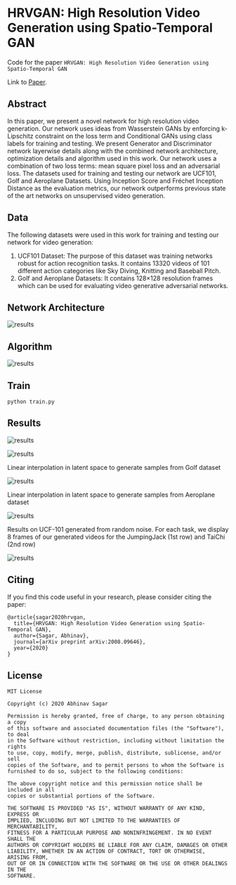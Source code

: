 # HRVGAN: High Resolution Video Generation using Spatio-Temporal GAN
Code for the paper `HRVGAN: High Resolution Video Generation using Spatio-Temporal GAN`

Link to [Paper](https://arxiv.org/pdf/2008.09646).

## Abstract

In this paper, we present a novel network for high resolution video generation. Our
network uses ideas from Wasserstein GANs by enforcing k-Lipschitz constraint
on the loss term and Conditional GANs using class labels for training and testing.
We present Generator and Discriminator network layerwise details along with the
combined network architecture, optimization details and algorithm used in this
work. Our network uses a combination of two loss terms: mean square pixel loss
and an adversarial loss. The datasets used for training and testing our network
are UCF101, Golf and Aeroplane Datasets. Using Inception Score and Fréchet
Inception Distance as the evaluation metrics, our network outperforms previous
state of the art networks on unsupervised video generation.

## Data

The following datasets were used in this work for training and testing our network for video generation:

1. UCF101 Dataset: The purpose of this dataset was training networks robust for action recognition
tasks. It contains 13320 videos of 101 different action categories like Sky Diving, Knitting and
Baseball Pitch.
2. Golf and Aeroplane Datasets: It contains 128×128 resolution frames which can be used for
evaluating video generative adversarial networks.

## Network Architecture

![results](images/v4.png)

## Algorithm

![results](images/v5.png)

## Train

`python train.py`

## Results

![results](images/v6.png)

![results](images/v7.png)

Linear interpolation in latent space to generate samples from Golf dataset

![results](images/v1.png)

Linear interpolation in latent space to generate samples from Aeroplane dataset

![results](images/v2.png)

Results on UCF-101 generated from random noise. For each task, we display 8 frames of
our generated videos for the JumpingJack (1st row) and TaiChi (2nd row)

![results](images/v3.png)

## Citing

If you find this code useful in your research, please consider citing the paper:

```
@article{sagar2020hrvgan,
  title={HRVGAN: High Resolution Video Generation using Spatio-Temporal GAN},
  author={Sagar, Abhinav},
  journal={arXiv preprint arXiv:2008.09646},
  year={2020}
}
```

## License

```
MIT License

Copyright (c) 2020 Abhinav Sagar

Permission is hereby granted, free of charge, to any person obtaining a copy
of this software and associated documentation files (the "Software"), to deal
in the Software without restriction, including without limitation the rights
to use, copy, modify, merge, publish, distribute, sublicense, and/or sell
copies of the Software, and to permit persons to whom the Software is
furnished to do so, subject to the following conditions:

The above copyright notice and this permission notice shall be included in all
copies or substantial portions of the Software.

THE SOFTWARE IS PROVIDED "AS IS", WITHOUT WARRANTY OF ANY KIND, EXPRESS OR
IMPLIED, INCLUDING BUT NOT LIMITED TO THE WARRANTIES OF MERCHANTABILITY,
FITNESS FOR A PARTICULAR PURPOSE AND NONINFRINGEMENT. IN NO EVENT SHALL THE
AUTHORS OR COPYRIGHT HOLDERS BE LIABLE FOR ANY CLAIM, DAMAGES OR OTHER
LIABILITY, WHETHER IN AN ACTION OF CONTRACT, TORT OR OTHERWISE, ARISING FROM,
OUT OF OR IN CONNECTION WITH THE SOFTWARE OR THE USE OR OTHER DEALINGS IN THE
SOFTWARE.
```



